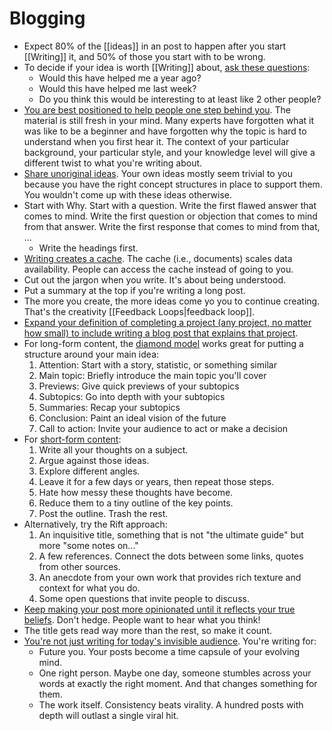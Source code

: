 # Blogging

- Expect 80% of the [[ideas]] in an post to happen after you start [[Writing]] it, and 50% of those you start with to be wrong.
- To decide if your idea is worth [[Writing]] about, [ask these questions](https://jvns.ca/blog/2016/05/22/how-do-you-write-blog-posts/):
  - Would this have helped me a year ago?
  - Would this have helped me last week?
  - Do you think this would be interesting to at least like 2 other people?
- [You are best positioned to help people one step behind you](https://medium.com/@racheltho/why-you-yes-you-should-blog-7d2544ac1045). The material is still fresh in your mind. Many experts have forgotten what it was like to be a beginner and have forgotten why the topic is hard to understand when you first hear it. The context of your particular background, your particular style, and your knowledge level will give a different twist to what you're writing about.
- [Share unoriginal ideas](https://guzey.com/personal/why-have-a-blog/). Your own ideas mostly seem trivial to you because you have the right concept structures in place to support them. You wouldn't come up with these ideas otherwise.
- Start with Why. Start with a question. Write the first flawed answer that comes to mind. Write the first question or objection that comes to mind from that answer. Write the first response that comes to mind from that, ...
  - Write the headings first.
- [Writing creates a cache](https://twitter.com/eugeneyan/status/1256828203840073728). The cache (i.e., documents) scales data availability. People can access the cache instead of going to you.
- Cut out the jargon when you write. It's about being understood.
- Put a summary at the top if you're writing a long post.
- The more you create, the more ideas come yo you to continue creating. That's the creativity [[Feedback Loops|feedback loop]].
- [Expand your definition of completing a project (any project, no matter how small) to include writing a blog post that explains that project](https://twitter.com/simonw/status/1578018383127187461f).
- For long-form content, the [diamond model](http://web.archive.org/web/20250130021041/https://dropbox.design/article/mental-models-for-designers) works great for putting a structure around your main idea:
  1. Attention: Start with a story, statistic, or something similar
  2. Main topic: Briefly introduce the main topic you'll cover
  3. Previews: Give quick previews of your subtopics
  4. Subtopics: Go into depth with your subtopics
  5. Summaries: Recap your subtopics
  6. Conclusion: Paint an ideal vision of the future
  7. Call to action: Invite your audience to act or make a decision
- For [short-form content](https://sivers.org/7):
  1. Write all your thoughts on a subject.
  2. Argue against those ideas.
  3. Explore different angles.
  4. Leave it for a few days or years, then repeat those steps.
  5. Hate how messy these thoughts have become.
  6. Reduce them to a tiny outline of the key points.
  7. Post the outline. Trash the rest.
- Alternatively, try the Rift approach:
  1. An inquisitive title, something that is not "the ultimate guide" but more "some notes on..."
  2. A few references. Connect the dots between some links, quotes from other sources.
  3. An anecdote from your own work that provides rich texture and context for what you do.
  4. Some open questions that invite people to discuss.
- [Keep making your post more opinionated until it reflects your true beliefs](https://twitter.com/HamelHusain/status/1751995737095709164). Don't hedge. People want to hear what you think!
- The title gets read way more than the rest, so make it count.
- [You're not just writing for today's invisible audience](https://web.archive.org/web/20250219111210/https://andysblog.uk/why-blog-if-nobody-reads-it/). You're writing for:
  - Future you. Your posts become a time capsule of your evolving mind.
  - One right person. Maybe one day, someone stumbles across your words at exactly the right moment. And that changes something for them.
  - The work itself. Consistency beats virality. A hundred posts with depth will outlast a single viral hit.
